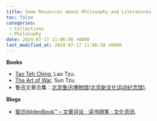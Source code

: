 ```yaml
---
title: Some Resources about Philosophy and Literatures
toc: false
categories:
 - Collections
 - Philosophy
date: 2024-07-17 11:06:58 +0800
last_modified_at: 2024-07-17 11:06:58 +0800
---
```


**Books**

- [Tao Teh Ching](https://www.bu.edu/religion/files/pdf/Tao_Teh_Ching_Translations.pdf), Lao Tzu.
- [The Art of War](https://sites.ualberta.ca/~enoch/Readings/The_Art_Of_War.pdf), Sun Tzu.
- 鲁迅文章合集：[北京鲁迅博物馆(北京新文化运动纪念馆)](http://www.luxunmuseum.com.cn/cx/works.php).

**Blogs**

- [智识@IdeoBook™ – 文章评论 · 读书随笔 · 文化资讯](http://www.ideobook.com/).

